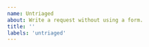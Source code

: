 ```yaml
---
name: Untriaged
about: Write a request without using a form.
title: ''
labels: 'untriaged'
---
```


<!--
******************************************************************************
This source code is licensed under the MIT license found in the
LICENSE file in the root directory of this source tree.
******************************************************************************
-->
